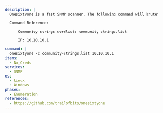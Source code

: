 ```yaml
---
description: |
  Onesixtyone is a fast SNMP scanner. The following command will bruteforce community strings of the SNMP service.

  Command Reference:

      Community strings wordlist: community-strings.list

      IP: 10.10.10.1

command: |
  onesixtyone -c community-strings.list 10.10.10.1
items:
  - No_Creds
services:
  - SNMP
OS:
  - Linux
  - Windows
phases:
  - Enumeration
references:
  - https://github.com/trailofbits/onesixtyone
---
```


